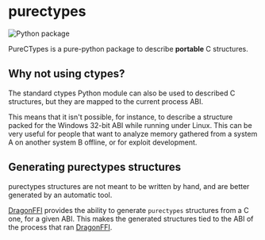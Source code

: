 purectypes
==========

![Python package](https://github.com/aguinet/purectypes/workflows/Python%20package/badge.svg)

PureCTypes is a pure-python package to describe **portable** C structures.

Why not using ctypes?
---------------------

The standard ctypes Python module can also be used to described C structures,
but they are mapped to the current process ABI.

This means that it isn't possible, for instance, to describe a structure packed
for the Windows 32-bit ABI while running under Linux. This can be very useful
for people that want to analyze memory gathered from a system A on another
system B offline, or for exploit development.

Generating purectypes structures
--------------------------------

purectypes structures are not meant to be written by hand, and are better
generated by an automatic tool.

[DragonFFI](https://github.com/aguinet/dragonffi) provides the ability to
generate `purectypes` structures from a C one, for a given ABI. This makes the
generated structures tied to the ABI of the process that ran
[DragonFFI](https://github.com/aguinet/dragonffi).
